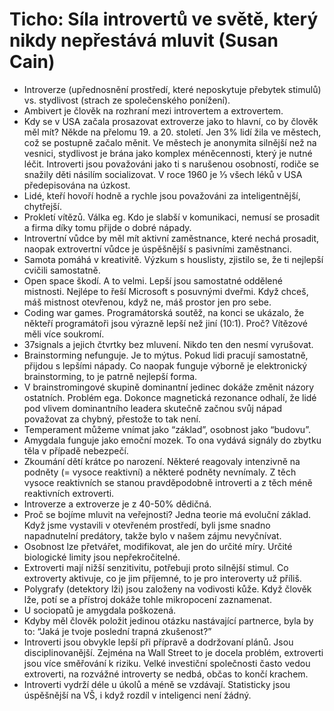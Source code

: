 # Ticho: Síla introvertů ve světě, který nikdy nepřestává mluvit (Susan Cain)
* Introverze (upřednosnění prostředí, které neposkytuje přebytek stimulů) vs. stydlivost (strach ze společenského ponížení).
* Ambivert je člověk na rozhraní mezi introvertem a extrovertem.
* Kdy se v USA začala prosazovat extroverze jako to hlavní, co by člověk měl mít? Někde na přelomu 19. a 20. století. Jen 3% lidí žila ve městech, což se postupně začalo měnit. Ve městech je anonymita silnější než na vesnici, stydlivost je brána jako komplex méněcennosti, který je nutné léčit. Introverti jsou považováni jako ti s narušenou osobností, rodiče se snažily děti násilím socializovat. V roce 1960 je ⅓ všech léků v USA předepisována na úzkost.
* Lidé, kteří hovoří hodně a rychle jsou považováni za inteligentnější, chytřejší. 
* Prokletí vítězů. Válka eg. Kdo je slabší v komunikaci, nemusí se prosadit a firma díky tomu přijde o dobré nápady.
* Introvertní vůdce by měl mít aktivní zaměstnance, které nechá prosadit, naopak extrovertní vůdce je úspěšnější s pasivními zaměstnanci.
* Samota pomáhá v kreativitě. Výzkum s houslisty, zjistilo se, že ti nejlepší cvičili samostatně. 
* Open space škodí. A to velmi. Lepší jsou samostatné oddělené mistnosti. Nejlépe to řeší Microsoft s posuvnými dveřmi. Když chceš, máš mistnost otevřenou, když ne, máš prostor jen pro sebe.
* Coding war games. Programátorská soutěž, na konci se ukázalo, že někteří programátoři jsou výrazně lepší než jiní (10:1). Proč? Vítězové měli více soukromí.
* 37signals a jejich čtvrtky bez mluvení. Nikdo ten den nesmí vyrušovat. 
* Brainstorming nefunguje. Je to mýtus. Pokud lidi pracují samostatně, přijdou s lepšími nápady. Co naopak funguje výborně je elektronický brainstorming, to je patrně nejlepší forma. 
* V brainstromingové skupině dominantní jedinec dokáže změnit názory ostatních. Problém ega. Dokonce magnetická rezonance odhalí, že lidé pod vlivem dominantního leadera skutečně začnou svůj nápad považovat za chybný, přestože to tak není.
* Temperament můžeme vnímat jako “základ”, osobnost jako “budovu”.
* Amygdala funguje jako emoční mozek. To ona vydává signály do zbytku těla v případě nebezpečí.
* Zkoumání dětí krátce po narození. Některé reagovaly intenzivně na podněty (= vysoce reaktivní) a některé podněty nevnímaly. Z těch vysoce reaktivních se stanou pravděpodobně introverti a z těch méně reaktivních extroverti.
* Introverze a extroverze je z 40-50% dědičná.
* Proč se bojíme mluvit na veřejnosti? Jedna teorie má evoluční základ. Když jsme vystavili v otevřeném prostředí, byli jsme snadno napadnutelní predátory, takže bylo v našem zájmu nevyčnívat. 
* Osobnost lze přetvářet, modifikovat, ale jen do určité míry. Určité biologické limity jsou nepřekročitelné.
* Extroverti mají nižší senzitivitu, potřebuji proto silnější stimul. Co extroverty aktivuje, co je jim příjemné, to je pro interoverty už příliš.
* Polygrafy (detektory lži) jsou založeny na vodivosti kůže. Když člověk lže, potí se a přístroj dokáže tohle mikropocení zaznamenat.
* U sociopatů je amygdala poškozená.
* Kdyby měl člověk položit jedinou otázku nastávající partnerce, byla by to: “Jaká je tvoje poslední trapná zkušenost?”
* Introverti jsou obvykle lepší při přípravě a dodržovaní plánů. Jsou disciplinovanější. Zejména na Wall Street to je docela problém, extroverti jsou více směřování k riziku. Velké investiční společnosti často vedou extroverti, na rozvážné introverty se nedbá, občas to končí krachem.
* Introverti vydrží déle u úkolů a méně se vzdávají. Statisticky jsou úspěšnější na VŠ, i když rozdíl v inteligenci není žádný.

